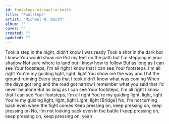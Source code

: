 ```yaml
---
id: footsteps-michael-w-smith
title: "Footsteps"
artist: "Michael W. Smith"
album: ""
cover: ""
created: ""
updated: ""
---
```


Took a step in the night, didn't know I was ready
Took a shot in the dark but I knew You would show me
Put my feet on the path but I'm stepping in your shadow
Not sure where to land but I knew how to follow
But as long as I can see Your footsteps, I'm all right
I know that I can see Your footsteps, I'm all right
You're my guiding light, light, light
You show me the way and I hit the ground running
Every step that I took didn't know what was coming
When the days got long and the road got narrow
I remember what you said that I'd never be alone
But as long as I can see Your footsteps, I'm all right
I know that I can see Your footsteps, I'm all right
You're my guiding light, light, light
You're my guiding light, light, light
Light, light
[Bridge]
No, I'm not turning back even when the fight comes
Keep pressing on, keep pressing on, keep pressing on
No, I'm not looking back even in the battle
I keep pressing on, keep pressing on, keep pressing on, yeah